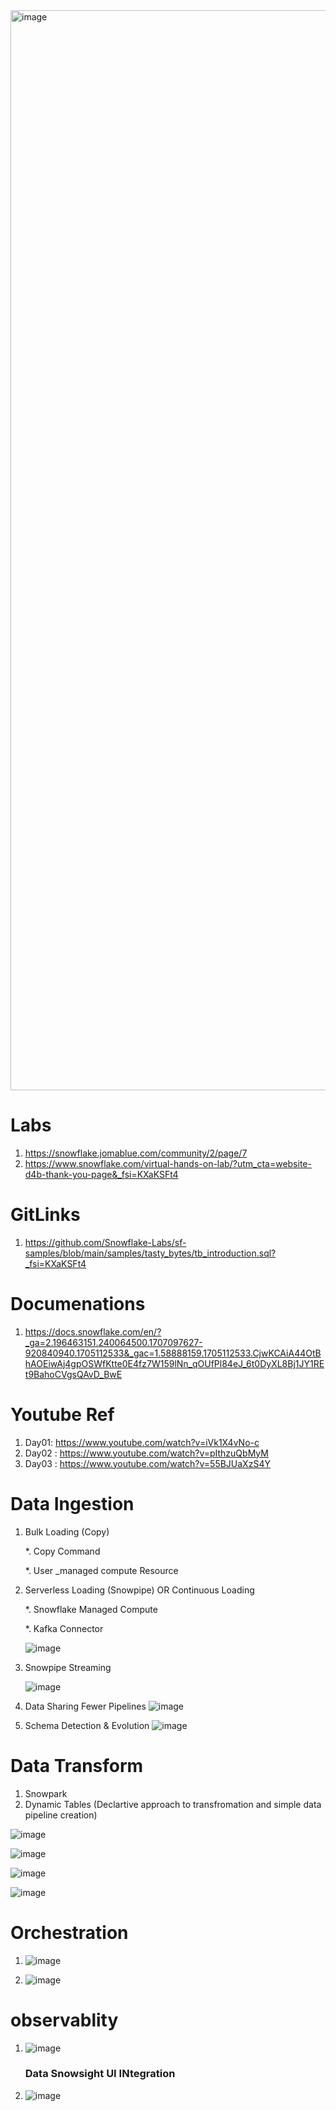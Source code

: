 
<img width="1728" alt="image" src="https://github.com/anjijava16/SnowFlakeDBUtils_RedShiftUtils/assets/5849522/760d2391-7aa8-4867-b1dd-27929ab218a8">



# Labs
1. https://snowflake.jomablue.com/community/2/page/7
1. https://www.snowflake.com/virtual-hands-on-lab/?utm_cta=website-d4b-thank-you-page&_fsi=KXaKSFt4

# GitLinks
1. https://github.com/Snowflake-Labs/sf-samples/blob/main/samples/tasty_bytes/tb_introduction.sql?_fsi=KXaKSFt4

# Documenations
1. https://docs.snowflake.com/en/?_ga=2.196463151.240064500.1707097627-920840940.1705112533&_gac=1.58888159.1705112533.CjwKCAiA44OtBhAOEiwAj4gpOSWfKtte0E4fz7W159lNn_qOUfPl84eJ_6t0DyXL8Bj1JY1REt9BahoCVgsQAvD_BwE

# Youtube Ref
1. Day01: https://www.youtube.com/watch?v=iVk1X4vNo-c
2. Day02 : https://www.youtube.com/watch?v=pIthzuQbMyM
3. Day03 : https://www.youtube.com/watch?v=55BJUaXzS4Y


# Data Ingestion

1. Bulk Loading (Copy)

   *. Copy Command
   
   *. User _managed compute Resource

   
3. Serverless Loading (Snowpipe) OR Continuous Loading 

   *.   Snowflake Managed Compute
   
   *.   Kafka Connector


   ![image](https://github.com/anjijava16/SnowFlakeDBUtils_RedShiftUtils/assets/5849522/292f52ef-34ba-4600-959c-2c9bb91a338a)

4. Snowpipe Streaming

   ![image](https://github.com/anjijava16/SnowFlakeDBUtils_RedShiftUtils/assets/5849522/1216c912-695a-4672-9677-388c157c111b)

5. Data Sharing  Fewer Pipelines
      ![image](https://github.com/anjijava16/SnowFlakeDBUtils_RedShiftUtils/assets/5849522/62cec2ef-662c-4f72-8ba5-49ae4d8d7102)


6. Schema Detection & Evolution
   ![image](https://github.com/anjijava16/SnowFlakeDBUtils_RedShiftUtils/assets/5849522/2e2c2701-b755-4647-a9d8-f9b346473fc9)




# Data Transform 
1. Snowpark
2. Dynamic Tables (Declartive approach to transfromation and simple data pipeline creation)
   
![image](https://github.com/anjijava16/SnowFlakeDBUtils_RedShiftUtils/assets/5849522/88f5f167-3933-4f05-a0cb-02351c67af15)


![image](https://github.com/anjijava16/SnowFlakeDBUtils_RedShiftUtils/assets/5849522/b9ef3586-665c-489e-8133-76f49da38c3f)


![image](https://github.com/anjijava16/SnowFlakeDBUtils_RedShiftUtils/assets/5849522/e5a6e6f2-95f2-4e04-a415-3b1d59289b3f)


![image](https://github.com/anjijava16/SnowFlakeDBUtils_RedShiftUtils/assets/5849522/cdbf9909-46fe-4a56-8a56-40f170c68661)


# Orchestration
1. ![image](https://github.com/anjijava16/SnowFlakeDBUtils_RedShiftUtils/assets/5849522/b81ff0bb-2adb-4634-bb95-2651f795577f)
   
3. ![image](https://github.com/anjijava16/SnowFlakeDBUtils_RedShiftUtils/assets/5849522/9bf0f443-95f5-4eee-accf-4d20202b7f57)

# observablity

1. ![image](https://github.com/anjijava16/SnowFlakeDBUtils_RedShiftUtils/assets/5849522/3329edba-dfe2-4fef-9bab-4099798a304f)
   ### Data Snowsight UI INtegration 
3. ![image](https://github.com/anjijava16/SnowFlakeDBUtils_RedShiftUtils/assets/5849522/c34593e8-2309-47e9-9593-b34807f21cd6)


